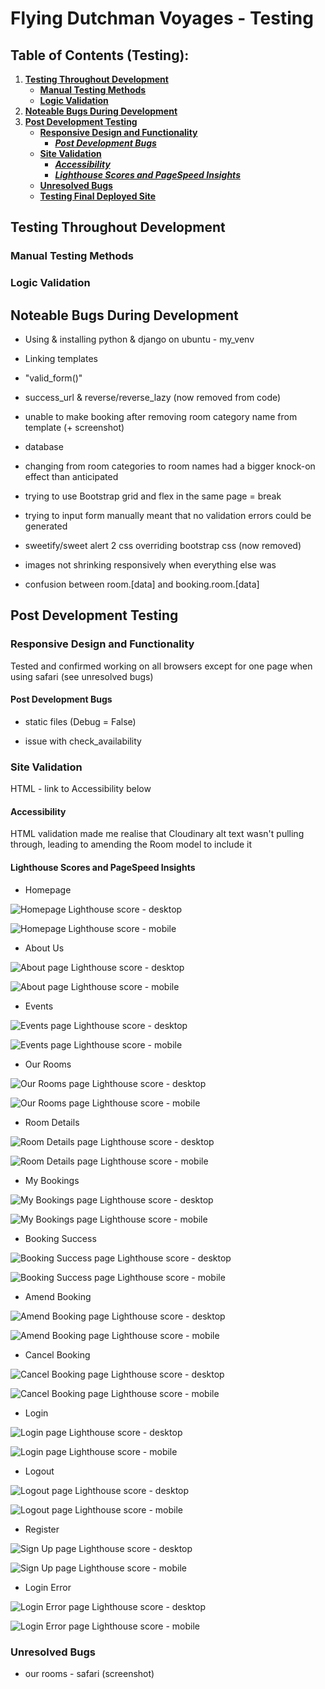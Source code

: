 # **Flying Dutchman Voyages - Testing**

## **Table of Contents (Testing):**

1. [**Testing Throughout Development**](#testing-throughout-development)
    - [**Manual Testing Methods**](#manual-testing-methods)
    - [**Logic Validation**](#logic-validation)
1. [**Noteable Bugs During Development**](#noteable-bugs-during-development)
1. [**Post Development Testing**](#post-development-testing)
    - [**Responsive Design and Functionality**](#responsive-design-and-functionality)
        - [**_Post Development Bugs_**](#post-development-bugs)
    - [**Site Validation**](#site-validation)
        - [**_Accessibility_**](#accessibility)
        - [**_Lighthouse Scores and PageSpeed Insights_**](#lighthouse-scores-and-pagespeed-insights)
    - [**Unresolved Bugs**](#unresolved-bugs)
    - [**Testing Final Deployed Site**](#testing-final-deployed-site)


## **Testing Throughout Development**

### **Manual Testing Methods**


### **Logic Validation**


## **Noteable Bugs During Development**

* Using & installing python & django on ubuntu - my_venv

* Linking templates

* "valid_form()"

* success_url & reverse/reverse_lazy (now removed from code)

* unable to make booking after removing room category name from template (+ screenshot)

* database

* changing from room categories to room names had a bigger knock-on effect than anticipated

* trying to use Bootstrap grid and flex in the same page = break

* trying to input form manually meant that no validation errors could be generated

* sweetify/sweet alert 2 css overriding bootstrap css (now removed)

* images not shrinking responsively when everything else was

* confusion between room.[data] and booking.room.[data]


## **Post Development Testing**

### **Responsive Design and Functionality**

Tested and confirmed working on all browsers except for one page when using safari (see unresolved bugs)

#### **Post Development Bugs**

* static files (Debug = False)

* issue with check_availability

### **Site Validation**

HTML - link to Accessibility below

#### **Accessibility**

HTML validation made me realise that Cloudinary alt text wasn't pulling through, leading to amending the Room model to include it

#### **Lighthouse Scores and PageSpeed Insights**

* Homepage

![Homepage Lighthouse score - desktop](docs/testing/lighthouse-desktop-homepage.png)

![Homepage Lighthouse score - mobile](docs/testing/lighthouse-mobile-homepage.png)

* About Us

![About page Lighthouse score - desktop](docs/testing/lighthouse-desktop-about.png)

![About page Lighthouse score - mobile](docs/testing/lighthouse-mobile-about.png)

* Events

![Events page Lighthouse score - desktop](docs/testing/lighthouse-desktop-events.png)

![Events page Lighthouse score - mobile](docs/testing/lighthouse-mobile-events.png)

* Our Rooms

![Our Rooms page Lighthouse score - desktop](docs/testing/lighthouse-desktop-our-rooms.png)

![Our Rooms page Lighthouse score - mobile](docs/testing/lighthouse-mobile-our-rooms.png)

* Room Details

![Room Details page Lighthouse score - desktop](docs/testing/lighthouse-desktop-room-detail.png)

![Room Details page Lighthouse score - mobile](docs/testing/lighthouse-mobile-room-detail.png)

* My Bookings

![My Bookings page Lighthouse score - desktop](docs/testing/lighthouse-desktop-manage-bookings.png)

![My Bookings page Lighthouse score - mobile](docs/testing/lighthouse-mobile-manage-bookings.png)

* Booking Success

![Booking Success page Lighthouse score - desktop](docs/testing/lighthouse-desktop-booking-success.png)

![Booking Success page Lighthouse score - mobile](docs/testing/lighthouse-mobile-booking-success.png)

* Amend Booking

![Amend Booking page Lighthouse score - desktop](docs/testing/lighthouse-desktop-amend-booking.png)

![Amend Booking page Lighthouse score - mobile](docs/testing/lighthouse-mobile-amend-booking.png)

* Cancel Booking

![Cancel Booking page Lighthouse score - desktop](docs/testing/lighthouse-desktop-cancel-booking.png)

![Cancel Booking page Lighthouse score - mobile](docs/testing/lighthouse-mobile-cancel-booking.png)

* Login

![Login page Lighthouse score - desktop](docs/testing/lighthouse-desktop-login.png)

![Login page Lighthouse score - mobile](docs/testing/lighthouse-mobile-login.png)

* Logout

![Logout page Lighthouse score - desktop](docs/testing/lighthouse-desktop-logout.png)

![Logout page Lighthouse score - mobile](docs/testing/lighthouse-mobile-logout.png)

* Register

![Sign Up page Lighthouse score - desktop](docs/testing/lighthouse-desktop-register.png)

![Sign Up page Lighthouse score - mobile](docs/testing/lighthouse-mobile-register.png)

* Login Error

![Login Error page Lighthouse score - desktop](docs/testing/lighthouse-desktop-login-error.png)

![Login Error page Lighthouse score - mobile](docs/testing/lighthouse-mobile-login-error.png)



### **Unresolved Bugs**

* our rooms - safari (screenshot)

